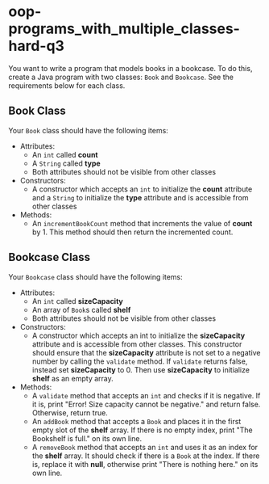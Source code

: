 # oop-programs_with_multiple_classes-hard-q3

You want to write a program that models books in a bookcase. To do this, create a Java program with two
classes: `Book` and `Bookcase`. See the requirements below for each class.

## Book Class

Your `Book` class should have the following items:

- Attributes:
    - An `int` called **count**
    - A `String` called **type**
    - Both attributes should not be visible from other classes
- Constructors:
    - A constructor which accepts an `int` to initialize the **count** attribute and a `String` to initialize the
      **type** attribute and is accessible from other classes
- Methods:
    - An `incrementBookCount` method that increments the value of **count** by 1. This method should then return the 
      incremented count.

## Bookcase Class

Your `Bookcase` class should have the following items:

- Attributes:
    - An `int` called **sizeCapacity**
    - An array of `Book`s called **shelf**
    - Both attributes should not be visible from other classes
- Constructors:
    - A constructor which accepts an int to initialize the **sizeCapacity** attribute and is accessible from other classes.
      This constructor should ensure that the **sizeCapacity** attribute is not set to a negative number by calling the 
      `validate` method. If `validate` returns false, instead set **sizeCapacity** to 0. Then use **sizeCapacity** to
      initialize **shelf** as an empty array.
- Methods:
    - A `validate` method that accepts an `int` and checks if it is negative. If it is, print "Error! Size capacity 
      cannot be negative." and return false. Otherwise, return true.
    - An `addBook` method that accepts a `Book` and places it in the first empty slot of the **shelf** array. If there
      is no empty index, print "The Bookshelf is full." on its own line.
    - A `removeBook` method that accepts an `int` and uses it as an index for the **shelf** array. It should check if
      there is a `Book` at the index. If there is, replace it with **null**, otherwise print "There is nothing here." 
      on its own line.